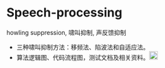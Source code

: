 # Speech-processing
howling suppression, 啸叫抑制, 声反馈抑制
- 三种啸叫抑制方法：移频法、陷波法和自适应法。
- 算法逻辑图、代码流程图，测试文档及相关资料。<img src="https://assets-cdn.github.com/images/icons/emoji/unicode/1f606.png" width="20" height="20">
